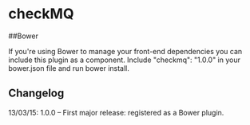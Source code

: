 # checkMQ

##Bower

If you're using Bower to manage your front-end dependencies you can include this plugin as a component. Include "checkmq": "1.0.0" in your bower.json file and run bower install.

## Changelog

13/03/15: 1.0.0 – First major release: registered as a Bower plugin.
